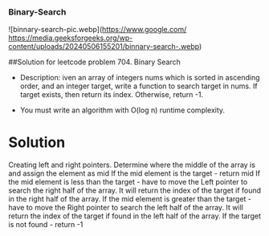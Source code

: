 ### Binary-Search

![binnary-search-pic.webp](https://www.google.com/
https://media.geeksforgeeks.org/wp-content/uploads/20240506155201/binnary-search-.webp)

##Solution for leetcode  problem 704. Binary Search
  - Description: iven an array of integers nums which is sorted in ascending order, and an integer target, write a function to search target in nums. If target exists, then return its index. Otherwise, return       -1.

  - You must write an algorithm with O(log n) runtime complexity.

# Solution 
Creating left and right pointers.
Determine where the middle of the array is and assign the element as mid
If the mid element is the target - return mid
If the mid element is less than the target - have to move the Left pointer to search the right half of the array. It will return the index of the target if found in the right half of the array.
If the mid element is greater than the target - have to move the Right pointer to search the left half of the array. It will return the index of the target if found in the left half of the array.
If the target is not found - return -1
